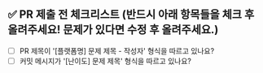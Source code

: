 ## ✅ PR 제출 전 체크리스트 (반드시 아래 항목들을 체크 후 올려주세요! 문제가 있다면 수정 후 올려주세요.)
- [ ] PR 제목이 '[플랫폼명] 문제 제목 - 작성자' 형식을 따르고 있나요?
- [ ] 커밋 메시지가 '[난이도] 문제 제목' 형식을 따르고 있나요?
